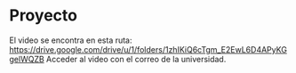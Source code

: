 # Proyecto
El video se encontra en esta ruta:  https://drive.google.com/drive/u/1/folders/1zhIKiQ6cTgm_E2EwL6D4APyKGgelWQZB
Acceder al video con el correo de la universidad.  
